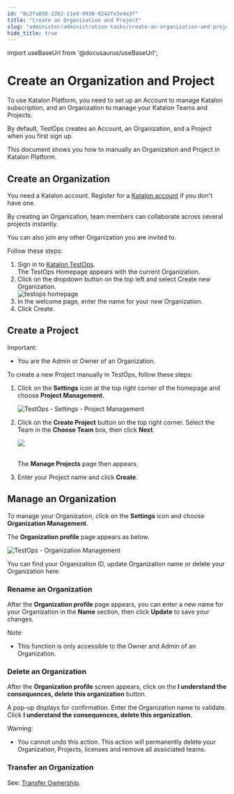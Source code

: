 ```yaml
---
id: "8c2fa850-22b2-11ed-9930-0242fe3e4a3f"
title: "Create an Organization and Project"
slug: "administer/administration-tasks/create-an-organization-and-project"
hide_title: true
---
```

import useBaseUrl from '@docusaurus/useBaseUrl';


# <a id="id" class="anchor_top_offset"/><a id="ariaid-title1" class="anchor_top_offset"/>Create an Organization and Project

<p xmlns="http://www.w3.org/1999/xhtml" className="p">To use <span className="ph">Katalon Platform</span>, you need to set up an Account to manage Katalon subscription, and an Organization to manage your Katalon Teams and Projects.</p> 
<p xmlns="http://www.w3.org/1999/xhtml" className="p"> By default, <span className="ph uicontrol">TestOps</span> creates an Account, an Organization, and a Project when you first sign up.</p> 
<p xmlns="http://www.w3.org/1999/xhtml" className="p">This document shows you how to manually an Organization and Project in <span className="ph">Katalon Platform</span>.</p> 

## <a id="task-6230" class="anchor_top_offset"/>Create an Organization

<div xmlns="http://www.w3.org/1999/xhtml" className="section prereq p"><p className="p">You need a Katalon account. Register for a  <a className="xref j-external-link" href="https://www.katalon.com/sign-up/" target="_blank">Katalon account</a> if you don't have one.</p></div>
<section xmlns="http://www.w3.org/1999/xhtml" className="section context">     <p className="p">By creating an Organization, team members can collaborate across several projects instantly.</p>   <p className="p">You can also join any other Organization you are invited to.</p>   <p className="p">Follow these steps:</p></section> 
<ol xmlns="http://www.w3.org/1999/xhtml" className="ol steps"><li className="li step stepexpand"><span className="ph cmd">Sign in to <a className="xref j-external-link" href="https://testops.katalon.io/login" target="_blank">Katalon TestOps</a>.</span><div className="itemgroup stepresult">The <span className="ph uicontrol">TestOps Homepage</span> appears with the current Organization.</div></li><li className="li step stepexpand"><span className="ph cmd">Click on the dropdown button on the top left and select <span className="ph uicontrol">Create new Organization</span>.</span><div className="itemgroup stepxmp"><img className="image" width={700} src={useBaseUrl("/b3da7930-33ff-11ed-9930-0242fe3e4a3f.png")} alt="testops homepage" /></div></li><li className="li step stepexpand"><span className="ph cmd">In the welcome page, enter the name for your new Organization.</span></li><li className="li step stepexpand"><span className="ph cmd">Click <span className="ph uicontrol">Create</span>.</span></li></ol> 

## <a id="id_3" class="anchor_top_offset"/>Create a Project

<div xmlns="http://www.w3.org/1999/xhtml" className="note important note_important"><span className="note__title">Important:</span> <ul className="ul"><li className="li"><p className="p">You are the Admin or Owner of an Organization.</p></li></ul></div>
<p xmlns="http://www.w3.org/1999/xhtml" className="p">To create a new Project manually in <span className="ph">TestOps</span>, follow these steps:</p> 
<ol xmlns="http://www.w3.org/1999/xhtml" className="ol"><li className="li">     <p className="p">Click on the <strong className="ph b">Settings</strong> icon at the top right       corner of the homepage and choose <strong className="ph b">Project         Management</strong>.</p>     <p className="p">       <img className="image" width={700} src={useBaseUrl("/e98bbab0-3893-11ed-9930-0242fe3e4a3f.png")} alt="TestOps - Settings - Project Management" /></p>   </li><li className="li">     <p className="p">Click on the <strong className="ph b">Create Project</strong> button on the top       right corner. Select the Team in the <strong className="ph b">Choose Team</strong>       box, then click <strong className="ph b">Next</strong>.</p>     <p className="p">       <img className="image" src={useBaseUrl("https://github.com/katalon-studio/docs-images/raw/master/katalon-analytics/docs/testops-revamp-june-create-org/kt-june-create-org-project.png")} /><br /><br />     </p>     <p className="p">The <strong className="ph b">Manage Projects</strong> page then appears.</p>   </li><li className="li">     <p className="p">Enter your Project name and click <strong className="ph b">Create</strong>.</p></li></ol> 

## <a id="id_4" class="anchor_top_offset"/>Manage an Organization

<p xmlns="http://www.w3.org/1999/xhtml" className="p">To manage your Organization, click on the   <strong className="ph b">Settings</strong> icon and choose <strong className="ph b">Organization     Management</strong>.</p> 
<p xmlns="http://www.w3.org/1999/xhtml" className="p">The <strong className="ph b">Organization profile</strong> page appears as   below.</p> 
<p xmlns="http://www.w3.org/1999/xhtml" className="p">   <img className="image" width={700} src={useBaseUrl("/92cbabd0-3894-11ed-9930-0242fe3e4a3f.png")} alt="TestOps - Organization Management" /></p> 
<p xmlns="http://www.w3.org/1999/xhtml" className="p">You can find your Organization ID, update Organization name or   delete your Organization here.</p> 

### <a id="id_5" class="anchor_top_offset"/>Rename an Organization

<p xmlns="http://www.w3.org/1999/xhtml" className="p">After the <strong className="ph b">Organization profile</strong> page appears, you can enter a new name for your Organization in the <strong className="ph b">Name</strong> section, then click <strong className="ph b">Update</strong> to save your changes.</p> 
<div xmlns="http://www.w3.org/1999/xhtml" className="note note note_note"><span className="note__title">Note:</span> 
  <ul className="ul"><li className="li">
      <p className="p">This function is only accessible to the Owner and Admin of an Organization.</p>
    </li></ul>
</div>

### <a id="id_6" class="anchor_top_offset"/>Delete an Organization

<p xmlns="http://www.w3.org/1999/xhtml" className="p">After the <strong className="ph b">Organization profile</strong> screen appears, click on the <strong className="ph b">I understand the consequences, delete this organization</strong> button.</p> 
<p xmlns="http://www.w3.org/1999/xhtml" className="p">A pop-up displays for confirmation. Enter the Organization name to validate. Click <strong className="ph b">I understand the consequences, delete this organization</strong>.</p> 
<div xmlns="http://www.w3.org/1999/xhtml" className="note warning note_warning"><span className="note__title">Warning:</span> 
  <ul className="ul"><li className="li">
      <p className="p">You cannot undo this action. This action will permanently delete your Organization, Projects, licenses and remove all associated teams.</p>
    </li></ul>
</div>
      

### <a id="id_7" class="anchor_top_offset"/>Transfer an Organization

      
        
<p xmlns="http://www.w3.org/1999/xhtml" className="p">See: <a className="xref" href="/administer/administration-tasks/user-management/transfer-ownership">Transfer     Ownership</a>.</p> 
      
    
